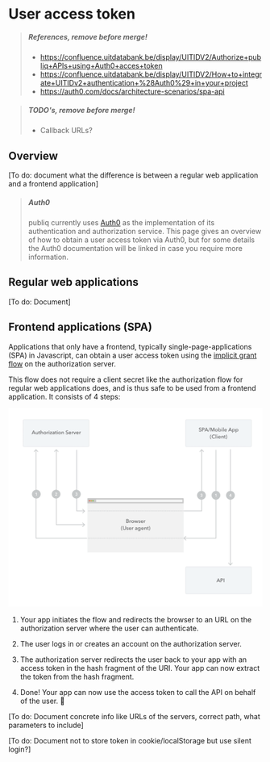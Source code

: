 # User access token

<!-- theme: danger -->

> ##### References, remove before merge!
> - https://confluence.uitdatabank.be/display/UITIDV2/Authorize+publiq+APIs+using+Auth0+acces+token
> - https://confluence.uitdatabank.be/display/UITIDV2/How+to+integrate+UITIDv2+authentication+%28Auth0%29+in+your+project
> - https://auth0.com/docs/architecture-scenarios/spa-api

<!-- theme: danger -->

> ##### TODO's, remove before merge!
> - Callback URLs?

## Overview

\[To do: document what the difference is between a regular web application and a frontend application\]

> ##### Auth0
> publiq currently uses [Auth0](https://auth0.com/) as the implementation of its authentication and authorization service. This page gives an overview of how to obtain a user access token via Auth0, but for some details the Auth0 documentation will be linked in case you require more information.

## Regular web applications

\[To do\: Document]

## Frontend applications (SPA)

Applications that only have a frontend, typically single-page-applications (SPA) in Javascript, can obtain a user access token using the [implicit grant flow](https://auth0.com/docs/architecture-scenarios/spa-api/part-1#implicit-grant) on the authorization server.

This flow does not require a client secret like the authorization flow for regular web applications does, and is thus safe to be used from a frontend application. It consists of 4 steps:

![](../assets/images/user-access-token-flow-spa.png)

1. Your app initiates the flow and redirects the browser to an URL on the authorization server where the user can authenticate.

2. The user logs in or creates an account on the authorization server.

3. The authorization server redirects the user back to your app with an access token in the hash fragment of the URI. Your app can now extract the token from the hash fragment.

4. Done! Your app can now use the access token to call the API on behalf of the user. 🎉

\[To do\: Document concrete info like URLs of the servers, correct path, what parameters to include]

\[To do\: Document not to store token in cookie/localStorage but use silent login?]

